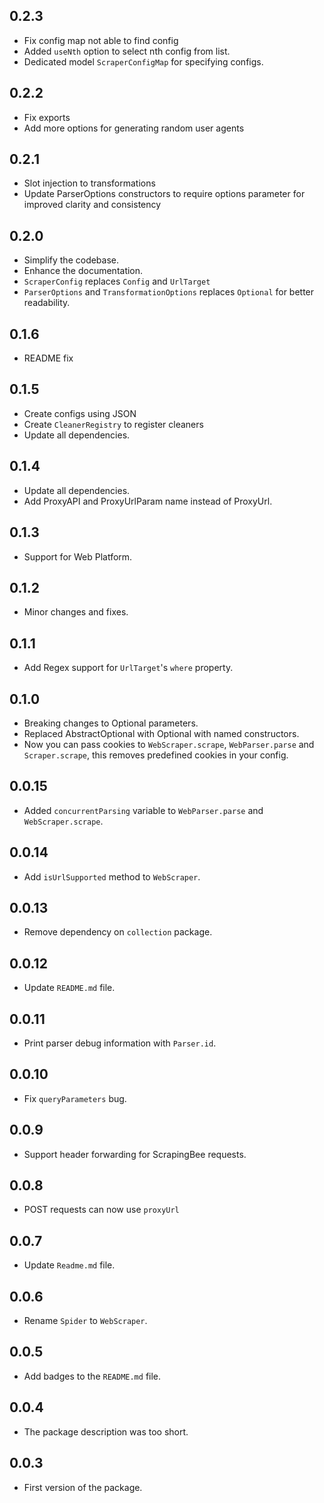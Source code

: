 ## 0.2.3
- Fix config map not able to find config
- Added `useNth` option to select nth config from list.
- Dedicated model `ScraperConfigMap` for specifying configs.

## 0.2.2
- Fix exports
- Add more options for generating random user agents

## 0.2.1
- Slot injection to transformations
- Update ParserOptions constructors to require options parameter for improved clarity and consistency

## 0.2.0

- Simplify the codebase.
- Enhance the documentation.
- `ScraperConfig` replaces `Config` and `UrlTarget`
- `ParserOptions` and `TransformationOptions` replaces `Optional` for better readability.

## 0.1.6

- README fix

## 0.1.5

- Create configs using JSON
- Create `CleanerRegistry` to register cleaners
- Update all dependencies.

## 0.1.4

- Update all dependencies.
- Add ProxyAPI and ProxyUrlParam name instead of ProxyUrl.

## 0.1.3

- Support for Web Platform.

## 0.1.2

- Minor changes and fixes.

## 0.1.1

- Add Regex support for `UrlTarget`'s `where` property.

## 0.1.0

- Breaking changes to Optional parameters.
- Replaced AbstractOptional with Optional with named constructors.
- Now you can pass cookies to `WebScraper.scrape`, `WebParser.parse` and `Scraper.scrape`, this removes predefined cookies in your config.

## 0.0.15

- Added `concurrentParsing` variable to `WebParser.parse` and `WebScraper.scrape`.

## 0.0.14

- Add `isUrlSupported` method to `WebScraper`.

## 0.0.13

- Remove dependency on `collection` package.

## 0.0.12

- Update `README.md` file.

## 0.0.11

- Print parser debug information with `Parser.id`.

## 0.0.10

- Fix `queryParameters` bug.

## 0.0.9

- Support header forwarding for ScrapingBee requests.

## 0.0.8

- POST requests can now use `proxyUrl`

## 0.0.7

- Update `Readme.md` file.

## 0.0.6

- Rename `Spider` to `WebScraper`.

## 0.0.5

- Add badges to the `README.md` file.

## 0.0.4

- The package description was too short.

## 0.0.3

- First version of the package.
